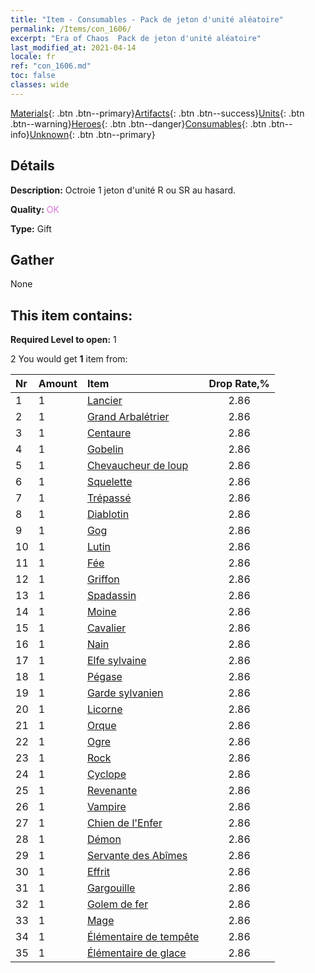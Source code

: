 ```yaml
---
title: "Item - Consumables - Pack de jeton d'unité aléatoire"
permalink: /Items/con_1606/
excerpt: "Era of Chaos  Pack de jeton d'unité aléatoire"
last_modified_at: 2021-04-14
locale: fr
ref: "con_1606.md"
toc: false
classes: wide
---
```

 [Materials](/fr/Items/){: .btn .btn--primary}[Artifacts](/fr/Items/Artifacts/){: .btn .btn--success}[Units](/fr/Items/Units/){: .btn .btn--warning}[Heroes](/fr/Items/Heroes/){: .btn .btn--danger}[Consumables](/fr/Items/Consumables/){: .btn .btn--info}[Unknown](/fr/Items/Unknown/){: .btn .btn--primary}

## Détails
 **Description:** Octroie 1 jeton d'unité R ou SR au hasard.

 **Quality:** <span style="color: #DA70D6">OK</span>

 **Type:** Gift

## Gather

  None

## This item contains:

 **Required Level to open:** 1

 2 You would get **1** item  from:

  | Nr | Amount |     Item    | Drop Rate,% |
  |:---|:-------|:------------|:---------:|
  | 1 | 1 | [Lancier](/fr/Items/unt_190/) | 2.86 | 
  | 2 | 1 | [Grand Arbalétrier](/fr/Items/unt_191/) | 2.86 | 
  | 3 | 1 | [Centaure](/fr/Items/unt_199/) | 2.86 | 
  | 4 | 1 | [Gobelin](/fr/Items/unt_217/) | 2.86 | 
  | 5 | 1 | [Chevaucheur de loup](/fr/Items/unt_218/) | 2.86 | 
  | 6 | 1 | [Squelette](/fr/Items/unt_208/) | 2.86 | 
  | 7 | 1 | [Trépassé](/fr/Items/unt_209/) | 2.86 | 
  | 8 | 1 | [Diablotin](/fr/Items/unt_226/) | 2.86 | 
  | 9 | 1 | [Gog](/fr/Items/unt_227/) | 2.86 | 
  | 10 | 1 | [Lutin](/fr/Items/unt_235/) | 2.86 | 
  | 11 | 1 | [Fée](/fr/Items/unt_262/) | 2.86 | 
  | 12 | 1 | [Griffon](/fr/Items/unt_192/) | 2.86 | 
  | 13 | 1 | [Spadassin](/fr/Items/unt_193/) | 2.86 | 
  | 14 | 1 | [Moine](/fr/Items/unt_194/) | 2.86 | 
  | 15 | 1 | [Cavalier ](/fr/Items/unt_195/) | 2.86 | 
  | 16 | 1 | [Nain](/fr/Items/unt_200/) | 2.86 | 
  | 17 | 1 | [Elfe sylvaine](/fr/Items/unt_201/) | 2.86 | 
  | 18 | 1 | [Pégase](/fr/Items/unt_202/) | 2.86 | 
  | 19 | 1 | [Garde sylvanien](/fr/Items/unt_203/) | 2.86 | 
  | 20 | 1 | [Licorne](/fr/Items/unt_204/) | 2.86 | 
  | 21 | 1 | [Orque](/fr/Items/unt_219/) | 2.86 | 
  | 22 | 1 | [Ogre](/fr/Items/unt_220/) | 2.86 | 
  | 23 | 1 | [Rock](/fr/Items/unt_221/) | 2.86 | 
  | 24 | 1 | [Cyclope](/fr/Items/unt_222/) | 2.86 | 
  | 25 | 1 | [Revenante](/fr/Items/unt_210/) | 2.86 | 
  | 26 | 1 | [Vampire](/fr/Items/unt_211/) | 2.86 | 
  | 27 | 1 | [Chien de l'Enfer](/fr/Items/unt_228/) | 2.86 | 
  | 28 | 1 | [Démon](/fr/Items/unt_229/) | 2.86 | 
  | 29 | 1 | [Servante des Abîmes](/fr/Items/unt_230/) | 2.86 | 
  | 30 | 1 | [Effrit](/fr/Items/unt_231/) | 2.86 | 
  | 31 | 1 | [Gargouille](/fr/Items/unt_236/) | 2.86 | 
  | 32 | 1 | [Golem de fer](/fr/Items/unt_237/) | 2.86 | 
  | 33 | 1 | [Mage](/fr/Items/unt_238/) | 2.86 | 
  | 34 | 1 | [Élémentaire de tempête](/fr/Items/unt_263/) | 2.86 | 
  | 35 | 1 | [Élémentaire de glace](/fr/Items/unt_264/) | 2.86 | 
